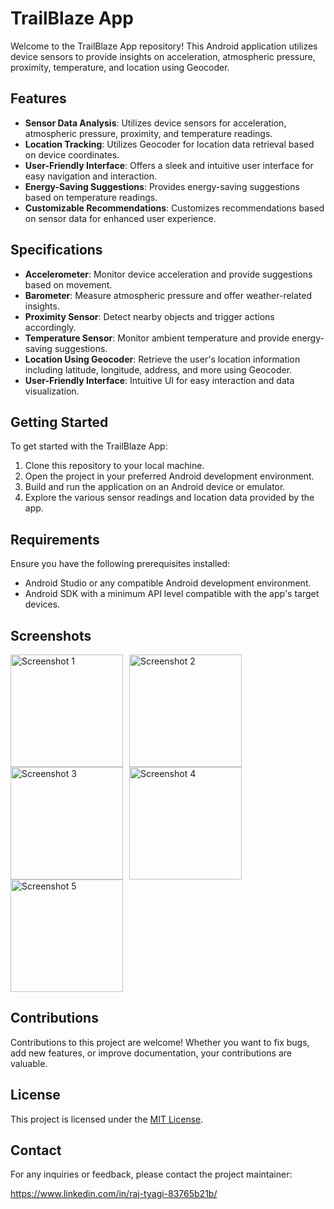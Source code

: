 # TrailBlaze App

Welcome to the TrailBlaze App repository! This Android application utilizes device sensors to provide insights on acceleration, atmospheric pressure, proximity, temperature, and location using Geocoder.

## Features

- **Sensor Data Analysis**: Utilizes device sensors for acceleration, atmospheric pressure, proximity, and temperature readings.
- **Location Tracking**: Utilizes Geocoder for location data retrieval based on device coordinates.
- **User-Friendly Interface**: Offers a sleek and intuitive user interface for easy navigation and interaction.
- **Energy-Saving Suggestions**: Provides energy-saving suggestions based on temperature readings.
- **Customizable Recommendations**: Customizes recommendations based on sensor data for enhanced user experience.

## Specifications

- **Accelerometer**: Monitor device acceleration and provide suggestions based on movement.
- **Barometer**: Measure atmospheric pressure and offer weather-related insights.
- **Proximity Sensor**: Detect nearby objects and trigger actions accordingly.
- **Temperature Sensor**: Monitor ambient temperature and provide energy-saving suggestions.
- **Location Using Geocoder**: Retrieve the user's location information including latitude, longitude, address, and more using Geocoder.
- **User-Friendly Interface**: Intuitive UI for easy interaction and data visualization.

## Getting Started

To get started with the TrailBlaze App:

1. Clone this repository to your local machine.
2. Open the project in your preferred Android development environment.
3. Build and run the application on an Android device or emulator.
4. Explore the various sensor readings and location data provided by the app.

## Requirements

Ensure you have the following prerequisites installed:

- Android Studio or any compatible Android development environment.
- Android SDK with a minimum API level compatible with the app's target devices.

## Screenshots
<div style="display:flex; flex-wrap: wrap;">
    <img src="https://github.com/raj-tyagi/TrailBlaze-App/assets/110656539/0e0a8d63-cd96-4e71-bc16-598aaeb69e6d" alt="Screenshot 1" width="180" style="margin-right: 10px;">
    <img src="https://github.com/raj-tyagi/TrailBlaze-App/assets/110656539/9a1594ab-28a8-463d-979d-b7447eaec79e" alt="Screenshot 2" width="180" style="margin-right: 10px;">
    <img src="https://github.com/raj-tyagi/TrailBlaze-App/assets/110656539/362e04da-4762-4996-822d-a31c09e4d5e0" alt="Screenshot 3" width="180" style="margin-right: 10px;">
    <img src="https://github.com/raj-tyagi/TrailBlaze-App/assets/110656539/5774e374-2999-4b51-95e7-f2ee29f8049a" alt="Screenshot 4" width="180" style="margin-right: 10px;">
    <img src="https://github.com/raj-tyagi/TrailBlaze-App/assets/110656539/01891f59-d2c3-4f64-ab1e-0d266d642832" alt="Screenshot 5" width="180" style="margin-right: 10px;">
</div>




## Contributions

Contributions to this project are welcome! Whether you want to fix bugs, add new features, or improve documentation, your contributions are valuable.

## License

This project is licensed under the [MIT License](LICENSE).

## Contact

For any inquiries or feedback, please contact the project maintainer:

https://www.linkedin.com/in/raj-tyagi-83765b21b/ 
